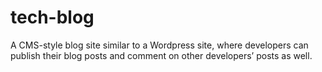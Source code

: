 # tech-blog
 A CMS-style blog site similar to a Wordpress site, where developers can publish their blog posts and comment on other developers’ posts as well. 
